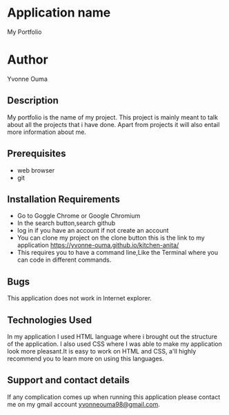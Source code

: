 # Application name
My Portfolio
# Author
Yvonne Ouma
## Description
My portfolio is the name of my project. This project is mainly meant to talk about all the projects that i have done. Apart from projects it will also entail more information about me.
## Prerequisites
* web browser
* git
## Installation Requirements
* Go to Goggle Chrome or Google Chromium
* In the search button,search github
* log in if you have an account if not create an account
* You can clone my project on the clone button
this is the link to my application https://yvonne-ouma.github.io/kitchen-anita/
* This requires you to have a command line,Like the Terminal where you can code in different commands.
## Bugs
This application does not work in Internet explorer.
## Technologies Used
In my application I used HTML language where i brought out the structure of the application. I also used CSS where I was able to make my application look more pleasant.It is easy to work on HTML and CSS, a'll highly recommend you to learn more on using this languages.
## Support and contact details
If any complication comes up when running this application please contact me on my gmail account yvonneouma98@gmail.com.
